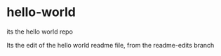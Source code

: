 # hello-world
its the hello world repo

Its the edit of the hello world readme file, from the readme-edits branch
